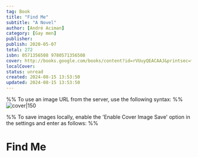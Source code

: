 ```yaml
---
tag: Book
title: "Find Me"
subtitle: "A Novel"
author: [André Aciman]
category: [Gay men]
publisher: 
publish: 2020-05-07
total: 272
isbn: 0571356508 9780571356508
cover: http://books.google.com/books/content?id=rVUuyQEACAAJ&printsec=frontcover&img=1&zoom=1&source=gbs_api
localCover: 
status: unread
created: 2024-08-15 13:53:50
updated: 2024-08-15 13:53:50
---
```


%% To use an image URL from the server, use the following syntax: %%
![cover|150](http://books.google.com/books/content?id=rVUuyQEACAAJ&printsec=frontcover&img=1&zoom=1&source=gbs_api)

%% To save images locally, enable the 'Enable Cover Image Save' option in the settings and enter as follows: %%


# Find Me